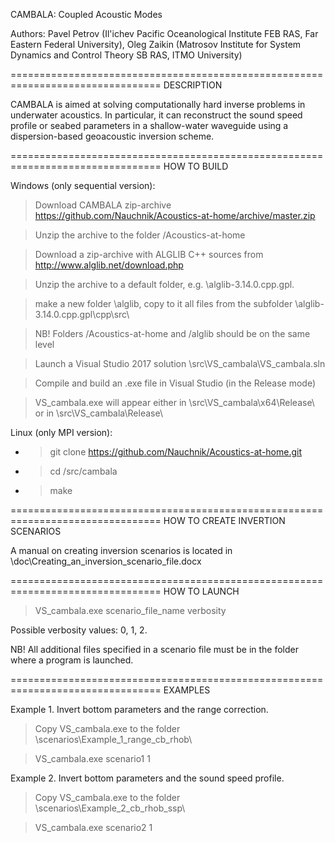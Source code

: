 CAMBALA: Coupled Acoustic Modes

Authors:
Pavel Petrov (Il'ichev Pacific Oceanological Institute FEB RAS, Far Eastern Federal University), 
Oleg Zaikin (Matrosov Institute for System Dynamics and Control Theory SB RAS, ITMO University)

================================================================================
DESCRIPTION

CAMBALA is aimed at solving computationally hard inverse problems in underwater
acoustics. In particular, it can reconstruct the sound speed profile or seabed
parameters in a shallow-water waveguide using a dispersion-based geoacoustic 
inversion scheme.

================================================================================
HOW TO BUILD

Windows (only sequential version):

> Download CAMBALA zip-archive https://github.com/Nauchnik/Acoustics-at-home/archive/master.zip

> Unzip the archive to the folder /Acoustics-at-home

> Download a zip-archive with ALGLIB C++ sources from http://www.alglib.net/download.php

> Unzip the archive to a default folder, e.g. \alglib-3.14.0.cpp.gpl. 

> make a new folder \alglib, copy to it all files from the subfolder \alglib-3.14.0.cpp.gpl\cpp\src\

> NB! Folders /Acoustics-at-home and /alglib should be on the same level

> Launch a Visual Studio 2017 solution \src\VS_cambala\VS_cambala.sln

> Compile and build an .exe file in Visual Studio (in the Release mode)

> VS_cambala.exe will appear either in \src\VS_cambala\x64\Release\ or in \src\VS_cambala\Release\

Linux (only MPI version):

- > git clone https://github.com/Nauchnik/Acoustics-at-home.git

- > cd /src/cambala

- > make

================================================================================
HOW TO CREATE INVERTION SCENARIOS

A manual on creating inversion scenarios is located in
\doc\Creating_an_inversion_scenario_file.docx

================================================================================
HOW TO LAUNCH

> VS_cambala.exe scenario_file_name verbosity

Possible verbosity values: 0, 1, 2.

NB! All additional files specified in a scenario file must be in the folder where a program is launched. 

================================================================================
EXAMPLES

Example 1. Invert bottom parameters and the range correction.

> Copy VS_cambala.exe to the folder \scenarios\Example_1_range_cb_rhob\

> VS_cambala.exe scenario1 1

Example 2. Invert bottom parameters and the sound speed profile.

> Copy VS_cambala.exe to the folder \scenarios\Example_2_cb_rhob_ssp\

> VS_cambala.exe scenario2 1
